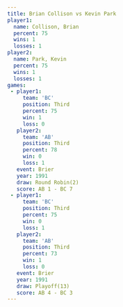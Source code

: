 ```yaml
---
title: Brian Collison vs Kevin Park
player1:               
  name: Collison, Brian
  percent: 75          
  wins: 1              
  losses: 1            
player2:               
  name: Park, Kevin    
  percent: 75          
  wins: 1              
  losses: 1            
games:
 - player1:         
     team: 'BC'     
     position: Third
     percent: 75    
     win: 1         
     loss: 0        
   player2:         
     team: 'AB'     
     position: Third
     percent: 78    
     win: 0         
     loss: 1        
   event: Brier        
   year: 1991          
   draw: Round Robin(2)
   score: AB 1 - BC 7  
 - player1:         
     team: 'BC'     
     position: Third
     percent: 75    
     win: 0         
     loss: 1        
   player2:         
     team: 'AB'     
     position: Third
     percent: 73    
     win: 1         
     loss: 0        
   event: Brier      
   year: 1991        
   draw: Playoff(13) 
   score: AB 4 - BC 3
---
```

